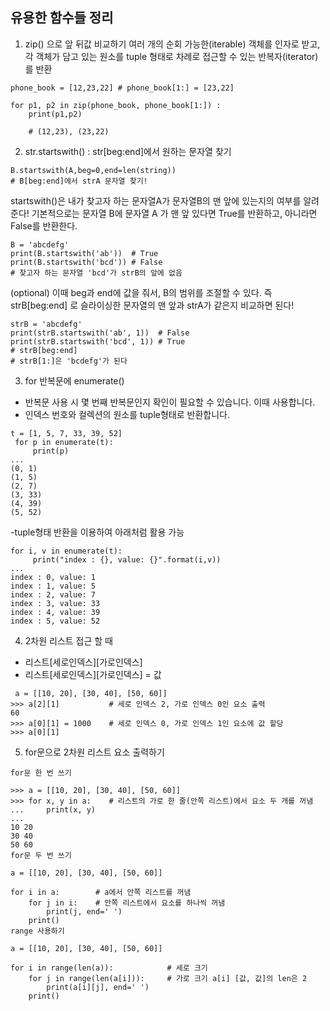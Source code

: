
## 유용한 함수들 정리

1) zip() 으로 앞 뒤값 비교하기
 여러 개의 순회 가능한(iterable) 객체를 인자로 받고, 각 객체가 담고 있는 원소를 tuple 형태로 차례로 접근할 수 있는 반복자(iterator)를 반환

```
phone_book = [12,23,22] # phone_book[1:] = [23,22]

for p1, p2 in zip(phone_book, phone_book[1:]) :
	print(p1,p2)  
    
    # (12,23), (23,22)
 ```
 
2) str.startswith() : str[beg:end]에서 원하는 문자열 찾기

```
B.startswith(A,beg=0,end=len(string))
# B[beg:end]에서 strA 문자열 찾기!
 ```

startswith()은 내가 찾고자 하는 문자열A가 문자열B의 맨 앞에 있는지의 여부를 알려준다! 기본적으로는 문자열 B에 문자열 A 가 맨 앞 있다면 True를 반환하고, 아니라면 False를 반환한다.
```
B = 'abcdefg'
print(B.startswith('ab'))  # True
print(B.startswith('bcd')) # False 
# 찾고자 하는 문자열 'bcd'가 strB의 앞에 없음
 ```

(optional) 이때 beg과 end에 값을 줘서, B의 범위를 조절할 수 있다. 즉 strB[beg:end] 로 슬라이싱한 문자열의 맨 앞과 strA가 같은지 비교하면 된다!
```
strB = 'abcdefg'
print(strB.startswith('ab', 1))  # False
print(strB.startswith('bcd', 1)) # True
# strB[beg:end]
# strB[1:]은 'bcdefg'가 된다
```

3) for 반복문에 enumerate()
- 반복문 사용 시 몇 번째 반복문인지 확인이 필요할 수 있습니다. 이때 사용합니다.
- 인덱스 번호와 컬렉션의 원소를 tuple형태로 반환합니다.
```
t = [1, 5, 7, 33, 39, 52]
 for p in enumerate(t):
     print(p)
... 
(0, 1)
(1, 5)
(2, 7)
(3, 33)
(4, 39)
(5, 52)
```

-tuple형태 반환을 이용하여 아래처럼 활용 가능
```
for i, v in enumerate(t):
     print("index : {}, value: {}".format(i,v))
... 
index : 0, value: 1
index : 1, value: 5
index : 2, value: 7
index : 3, value: 33
index : 4, value: 39
index : 5, value: 52
```


4) 2차원 리스트 접근 할 때
- 리스트[세로인덱스][가로인덱스]
- 리스트[세로인덱스][가로인덱스] = 값
```
 a = [[10, 20], [30, 40], [50, 60]]
>>> a[2][1]           # 세로 인덱스 2, 가로 인덱스 0인 요소 출력
60
>>> a[0][1] = 1000    # 세로 인덱스 0, 가로 인덱스 1인 요소에 값 할당
>>> a[0][1]
```

5) for문으로 2차원 리스트 요소 출력하기
```
for문 한 번 쓰기

>>> a = [[10, 20], [30, 40], [50, 60]]
>>> for x, y in a:    # 리스트의 가로 한 줄(안쪽 리스트)에서 요소 두 개를 꺼냄
...     print(x, y)
...
10 20
30 40
50 60
for문 두 번 쓰기

a = [[10, 20], [30, 40], [50, 60]]

for i in a:        # a에서 안쪽 리스트를 꺼냄
    for j in i:    # 안쪽 리스트에서 요소를 하나씩 꺼냄
        print(j, end=' ')
    print()
range 사용하기

a = [[10, 20], [30, 40], [50, 60]]

for i in range(len(a)):            # 세로 크기
    for j in range(len(a[i])):     # 가로 크기 a[i] [값, 값]의 len은 2
        print(a[i][j], end=' ')
    print()
 ```

